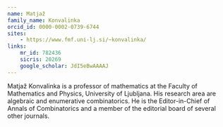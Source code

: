 ```yaml
---
name: Matjaž
family_name: Konvalinka
orcid_id: 0000-0002-0739-6744
sites:
    - https://www.fmf.uni-lj.si/~konvalinka/
links:
    mr_id: 782436
    sicris: 20269
    google_scholar: JdI5eBwAAAAJ
---
```


Matjaž Konvalinka is a professor of mathematics at the Faculty of Mathematics and Physics, University of Ljubljana. His research area are algebraic and enumerative combinatorics. He is the Editor-in-Chief of Annals of Combinatorics and a member of the editorial board of several other journals.
